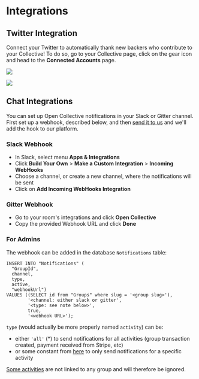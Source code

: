 # Integrations

## Twitter Integration

Connect your Twitter to automatically thank new backers who contribute to your Collective! To do so, go to your Collective page, click on the gear icon and head to the **Connected Accounts** page.

![](../.gitbook/assets/collectives_integrations_connected-accounts.png)

![](../.gitbook/assets/connect-twitter.png)

## Chat Integrations

You can set up Open Collective notifications in your Slack or Gitter channel. First set up a webhook, described below, and then [send it to us](mailto:ops@opencollective.com?subject=slack%20integration) and we'll add the hook to our platform.

### Slack Webhook

* In Slack, select menu **Apps & Integrations**
* Click **Build Your Own** &gt; **Make a Custom Integration** &gt; **Incoming WebHooks**
* Choose a channel, or create a new channel, where the notifications will be sent
* Click on **Add Incoming WebHooks Integration**

### **Gitter Webhook**

* Go to your room's integrations and click **Open Collective**
* Copy the provided Webhook URL and click **Done**

### For Admins

The webhook can be added in the database `Notifications` table:

```text
INSERT INTO "Notifications" (
  "GroupId",
  channel,
  type,
  active,
  "webhookUrl")
VALUES ((SELECT id from "Groups" where slug = '<group slug>'),
        '<channel: either slack or gitter',
        '<type: see note below>',
        true,
        '<webhook URL>');
```

`type` \(would actually be more properly named `activity`\) can be:

* either `'all'` \(\*\) to send notifications for all activities \(group transaction created, payment received from Stripe, etc\)
* or some constant from [here](https://github.com/OpenCollective/opencollective-api/blob/master/server/constants/activities.js) to only send notifications for a specific activity

[Some activities](https://github.com/OpenCollective/opencollective-api/blob/master/server/constants/activities.js#L6) are not linked to any group and will therefore be ignored.

